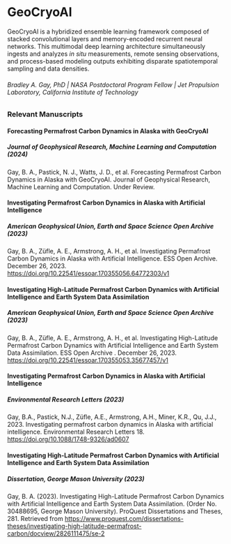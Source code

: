 # GeoCryoAI
GeoCryoAI is a hybridized ensemble learning framework composed of stacked convolutional layers and memory-encoded recurrent neural networks. This multimodal deep learning architecture simultaneously ingests and analyzes _in situ_ measurements, remote sensing observations, and process-based modeling outputs exhibiting disparate spatiotemporal sampling and data densities.
###### Bradley A. Gay, PhD | NASA Postdoctoral Program Fellow | Jet Propulsion Laboratory, California Institute of Technology
### Relevant Manuscripts
#### Forecasting Permafrost Carbon Dynamics in Alaska with GeoCryoAI
##### Journal of Geophysical Research, Machine Learning and Computation (2024)
Gay, B. A., Pastick, N. J., Watts, J. D., et al. Forecasting Permafrost Carbon Dynamics in Alaska with GeoCryoAI. Journal of Geophysical Research, Machine Learning and Computation. Under Review.
#### Investigating Permafrost Carbon Dynamics in Alaska with Artificial Intelligence
##### American Geophysical Union, Earth and Space Science Open Archive (2023)
Gay, B. A., Züfle, A. E., Armstrong, A. H., et al. Investigating Permafrost Carbon Dynamics in Alaska with Artificial Intelligence. ESS Open Archive. December 26, 2023. https://doi.org/10.22541/essoar.170355056.64772303/v1
#### Investigating High-Latitude Permafrost Carbon Dynamics with Artificial Intelligence and Earth System Data Assimilation
##### American Geophysical Union, Earth and Space Science Open Archive (2023)
Gay, B. A., Züfle, A. E., Armstrong, A. H., et al. Investigating High-Latitude Permafrost Carbon Dynamics with Artificial Intelligence and Earth System Data Assimilation. ESS Open Archive . December 26, 2023. https://doi.org/10.22541/essoar.170355053.35677457/v1
#### Investigating Permafrost Carbon Dynamics in Alaska with Artificial Intelligence
##### Environmental Research Letters (2023)
Gay, B.A., Pastick, N.J., Züfle, A.E., Armstrong, A.H., Miner, K.R., Qu, J.J., 2023. Investigating permafrost carbon dynamics in Alaska with artificial intelligence. Environmental Research Letters 18. https://doi.org/10.1088/1748-9326/ad0607
#### Investigating High-Latitude Permafrost Carbon Dynamics with Artificial Intelligence and Earth System Data Assimilation
##### Dissertation, George Mason University (2023)
Gay, B. A. (2023). Investigating High-Latitude Permafrost Carbon Dynamics with Artificial Intelligence and Earth System Data Assimilation. (Order No. 30488695, George Mason University). ProQuest Dissertations and Theses, 281. Retrieved from https://www.proquest.com/dissertations-theses/investigating-high-latitude-permafrost-carbon/docview/2826111475/se-2
